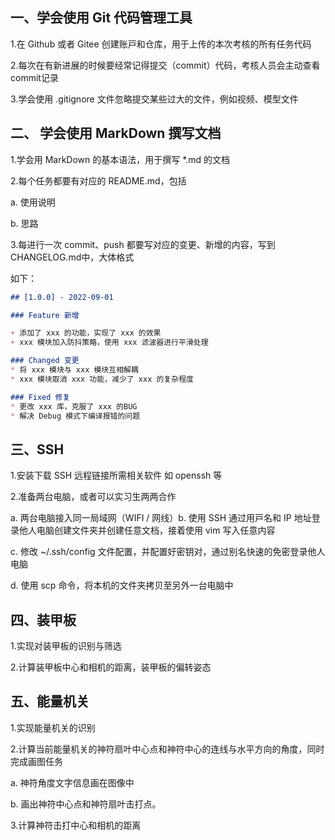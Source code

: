 ## 一、学会使⽤ Git 代码管理⼯具 

1.在 Github 或者 Gitee 创建账⼾和仓库，⽤于上传的本次考核的所有任务代码 

2.每次在有新进展的时候要经常记得提交（commit）代码，考核⼈员会主动查看commit记录 

3.学会使⽤ .gitignore ⽂件忽略提交某些过⼤的⽂件，例如视频、模型⽂件 

## 二、 学会使⽤ MarkDown 撰写⽂档 

1.学会⽤ MarkDown 的基本语法，⽤于撰写 *.md 的⽂档 

2.每个任务都要有对应的 README.md，包括 

a. 使⽤说明 

b. 思路 

3.每进⾏⼀次 commit、push 都要写对应的变更、新增的内容，写到CHANGELOG.md中，⼤体格式 

如下：

```markdown
## [1.0.0] - 2022-09-01 

### Feature 新增 

+ 添加了 xxx 的功能，实现了 xxx 的效果 
+ xxx 模块加⼊防抖策略，使⽤ xxx 滤波器进⾏平滑处理 

### Changed 变更 
* 将 xxx 模块与 xxx 模块互相解耦 
* xxx 模块取消 xxx 功能，减少了 xxx 的复杂程度 

### Fixed 修复 
* 更改 xxx 库，克服了 xxx 的BUG 
* 解决 Debug 模式下编译报错的问题
```

## 三、SSH 

1.安装下载 SSH 远程链接所需相关软件 如 openssh 等 

2.准备两台电脑，或者可以实习⽣两两合作 

a. 两台电脑接⼊同⼀局域⽹（WIFI / ⽹线）b. 使⽤ SSH 通过⽤⼾名和 IP 地址登录他⼈电脑创建⽂件夹并创建任意⽂档，接着使⽤ vim 写⼊任意内容 

c. 修改 ~/.ssh/config ⽂件配置，并配置好密钥对，通过别名快速的免密登录他⼈电脑 

d. 使⽤ scp 命令，将本机的⽂件夹拷⻉⾄另外⼀台电脑中 

## 四、装甲板

1.实现对装甲板的识别与筛选 

2.计算装甲板中⼼和相机的距离，装甲板的偏转姿态 

## 五、能量机关

1.实现能量机关的识别 

2.计算当前能量机关的神符扇叶中⼼点和神符中⼼的连线与⽔平⽅向的⻆度，同时完成画图任务 

a. 神符⻆度⽂字信息画在图像中 

b. 画出神符中⼼点和神符扇叶击打点。 

3.计算神符击打中⼼和相机的距离 
